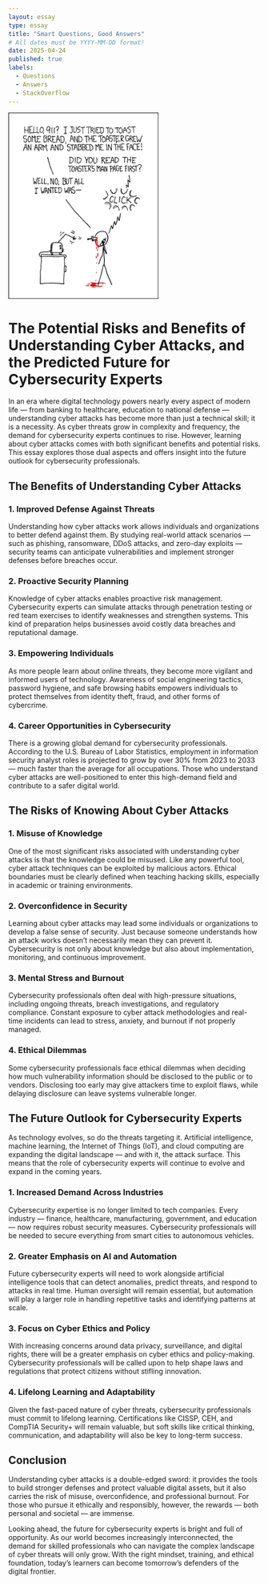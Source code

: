 ```yaml
---
layout: essay
type: essay
title: "Smart Questions, Good Answers"
# All dates must be YYYY-MM-DD format!
date: 2025-04-24
published: true
labels:
  - Questions
  - Answers
  - StackOverflow
---
```


<img width="300px" class="rounded float-start pe-4" src="../img/smart-questions/rtfm.png">

# The Potential Risks and Benefits of Understanding Cyber Attacks, and the Predicted Future for Cybersecurity Experts

In an era where digital technology powers nearly every aspect of modern life — from banking to healthcare, education to national defense — understanding cyber attacks has become more than just a technical skill; it is a necessity. As cyber threats grow in complexity and frequency, the demand for cybersecurity experts continues to rise. However, learning about cyber attacks comes with both significant benefits and potential risks. This essay explores those dual aspects and offers insight into the future outlook for cybersecurity professionals.

## **The Benefits of Understanding Cyber Attacks**

### **1. Improved Defense Against Threats**
Understanding how cyber attacks work allows individuals and organizations to better defend against them. By studying real-world attack scenarios — such as phishing, ransomware, DDoS attacks, and zero-day exploits — security teams can anticipate vulnerabilities and implement stronger defenses before breaches occur.

### **2. Proactive Security Planning**
Knowledge of cyber attacks enables proactive risk management. Cybersecurity experts can simulate attacks through penetration testing or red team exercises to identify weaknesses and strengthen systems. This kind of preparation helps businesses avoid costly data breaches and reputational damage.

### **3. Empowering Individuals**
As more people learn about online threats, they become more vigilant and informed users of technology. Awareness of social engineering tactics, password hygiene, and safe browsing habits empowers individuals to protect themselves from identity theft, fraud, and other forms of cybercrime.

### **4. Career Opportunities in Cybersecurity**
There is a growing global demand for cybersecurity professionals. According to the U.S. Bureau of Labor Statistics, employment in information security analyst roles is projected to grow by over 30% from 2023 to 2033 — much faster than the average for all occupations. Those who understand cyber attacks are well-positioned to enter this high-demand field and contribute to a safer digital world.

## **The Risks of Knowing About Cyber Attacks**

### **1. Misuse of Knowledge**  
One of the most significant risks associated with understanding cyber attacks is that the knowledge could be misused. Like any powerful tool, cyber attack techniques can be exploited by malicious actors. Ethical boundaries must be clearly defined when teaching hacking skills, especially in academic or training environments.

### **2. Overconfidence in Security**  
Learning about cyber attacks may lead some individuals or organizations to develop a false sense of security. Just because someone understands how an attack works doesn’t necessarily mean they can prevent it. Cybersecurity is not only about knowledge but also about implementation, monitoring, and continuous improvement.

### **3. Mental Stress and Burnout**  
Cybersecurity professionals often deal with high-pressure situations, including ongoing threats, breach investigations, and regulatory compliance. Constant exposure to cyber attack methodologies and real-time incidents can lead to stress, anxiety, and burnout if not properly managed.

### **4. Ethical Dilemmas**  
Some cybersecurity professionals face ethical dilemmas when deciding how much vulnerability information should be disclosed to the public or to vendors. Disclosing too early may give attackers time to exploit flaws, while delaying disclosure can leave systems vulnerable longer.

## **The Future Outlook for Cybersecurity Experts**

As technology evolves, so do the threats targeting it. Artificial intelligence, machine learning, the Internet of Things (IoT), and cloud computing are expanding the digital landscape — and with it, the attack surface. This means that the role of cybersecurity experts will continue to evolve and expand in the coming years.

### **1. Increased Demand Across Industries**  
Cybersecurity expertise is no longer limited to tech companies. Every industry — finance, healthcare, manufacturing, government, and education — now requires robust security measures. Cybersecurity professionals will be needed to secure everything from smart cities to autonomous vehicles.

### **2. Greater Emphasis on AI and Automation**  
Future cybersecurity experts will need to work alongside artificial intelligence tools that can detect anomalies, predict threats, and respond to attacks in real time. Human oversight will remain essential, but automation will play a larger role in handling repetitive tasks and identifying patterns at scale.

### **3. Focus on Cyber Ethics and Policy**  
With increasing concerns around data privacy, surveillance, and digital rights, there will be a greater emphasis on cyber ethics and policy-making. Cybersecurity professionals will be called upon to help shape laws and regulations that protect citizens without stifling innovation.

### **4. Lifelong Learning and Adaptability**  
Given the fast-paced nature of cyber threats, cybersecurity professionals must commit to lifelong learning. Certifications like CISSP, CEH, and CompTIA Security+ will remain valuable, but soft skills like critical thinking, communication, and adaptability will also be key to long-term success.

## **Conclusion**

Understanding cyber attacks is a double-edged sword: it provides the tools to build stronger defenses and protect valuable digital assets, but it also carries the risk of misuse, overconfidence, and professional burnout. For those who pursue it ethically and responsibly, however, the rewards — both personal and societal — are immense.

Looking ahead, the future for cybersecurity experts is bright and full of opportunity. As our world becomes increasingly interconnected, the demand for skilled professionals who can navigate the complex landscape of cyber threats will only grow. With the right mindset, training, and ethical foundation, today’s learners can become tomorrow’s defenders of the digital frontier.
